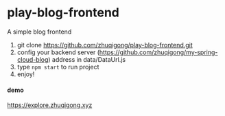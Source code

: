 # play-blog-frontend
A simple blog frontend

1. git clone https://github.com/zhuqigong/play-blog-frontend.git
2. config your backend server (https://github.com/zhuqigong/my-spring-cloud-blog) address in data/DataUrl.js
3. type `npm start` to run project
4. enjoy!

#### demo
https://explore.zhuqigong.xyz

